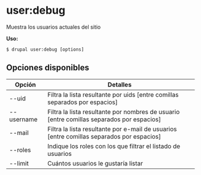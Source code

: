 # user:debug
Muestra los usuarios actuales del sitio

**Uso:**
```
$ drupal user:debug [options]
```

## Opciones disponibles
Opción | Detalles
-------|-------------
--uid | Filtra la lista resultante por uids [entre comillas separados por espacios]
--username | Filtra la lista resultante por nombres de usuario [entre comillas separados por espacios]
--mail | Filtra la lista resultante por e-mail de usuarios [entre comillas separados por espacios]
--roles | Indique los roles con los que filtrar el listado de usuarios
--limit | Cuántos usuarios le gustaría listar
